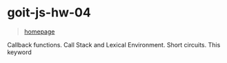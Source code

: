 # goit-js-hw-04

> [homepage](https://romashka093.github.io/goit-js-hw-04/)

Callback functions. Call Stack and Lexical Environment. Short circuits. This keyword
